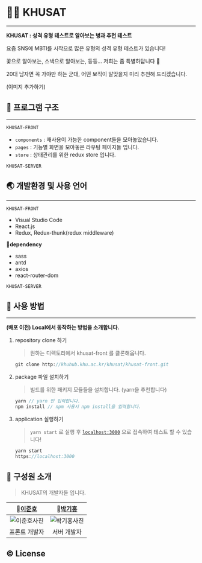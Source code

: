 # 👨‍✈️ KHUSAT

---

**KHUSAT : 성격 유형 테스트로 알아보는 병과 추천 테스트**

요즘 SNS에 MBTI를 시작으로 많은 유형의 성격 유형 테스트가 있습니다!

꽃으로 알아보는, 스낵으로 알아보는,  등등... 저희는 좀 특별하답니다  👏

20대 남자면 꼭 가야만 하는 군대, 어떤 보직이 알맞을지 미리 추천해 드리겠습니다.

(이미지 추가하기)

## 🔖 프로그램 구조

---

`KHUSAT-FRONT`

- `components` : 재사용이 가능한 component들을 모아놓았습니다.
- `pages` : 기능별 화면을 모아놓은 라우팅 페이지들 입니다.
- `store` : 상태관리를 위한 redux store 입니다.

`KHUSAT-SERVER`

## 🌏 개발환경 및 사용 언어

---

`KHUSAT-FRONT`

- Visual Studio Code
- React.js
- Redux, Redux-thunk(redux middleware)

🌟**dependency**

- sass
- antd
- axios
- react-router-dom

`KHUSAT-SERVER`

## 🔎 사용 방법

---

**(배포 이전) Local에서 동작하는 방법을 소개합니다.**

1. repository clone 하기
    > 원하는 디렉토리에서 khusat-front 를 클론해옵니다.

    ```jsx
    git clone http://khuhub.khu.ac.kr/khusat/khusat-front.git
    ```

2. package 파일 설치하기
    > 빌드를 위한 패키지 모듈들을 설치합니다. (yarn을 추천합니다)

    ```jsx
    yarn // yarn 만 입력합니다.
    npm install // npm 사용시 npm install을 입력합니다.
    ```

3. application 실행하기
    > `yarn start` 로 실행 후 [`localhost:3000`](http://localhost:3000) 으로 접속하여 테스트 할 수 있습니다!

    ```jsx
    yarn start
    https://localhost:3000
    ```

## 👥 구성원 소개

> KHUSAT의 개발자들 입니다.

|🙋[이준호](https://github.com/juno7803)|🙋[박기홍](https://github.com/kyhong222)|
|:------:|:-----:|
|![이준호사진]()|![박기홍사진]()|
|프론트 개발자|서버 개발자|

## © License